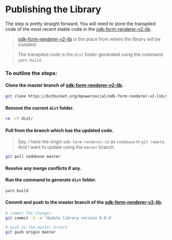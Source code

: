 # Publishing the Library

The step is pretty straight forward. You will need to store the transpiled code of the most recent stable code in the [odk-form-renderer-v2-lib](https://bitbucket.org/mpowersocial/odk-form-renderer-v2-lib/src/master/).

> [odk-form-renderer-v2-lib](https://bitbucket.org/mpowersocial/odk-form-renderer-v2-lib/src/master/) is the place from where the library will be installed.

> The transpiled code is the `dist` folder generated using the command `yarn build`.

### To outline the steps:

#### Clone the master branch of [odk-form-renderer-v2-lib](https://bitbucket.org/mpowersocial/odk-form-renderer-v2-lib/src/master/).

```sh
git clone https://bitbucket.org/mpowersocial/odk-form-renderer-v2-lib/src/master/
```


#### Remove the current `dist` folder.

```sh
rm -rf dist/
```

#### Pull from the branch which has the updated code.

> Say, I have the origin `odk-form-renderer-v2` as `codebase` in `git remote`. And I want to update using the `master` branch.

```sh
git pull codebase master
```

#### Resolve any merge conflicts if any.

#### Run the command to generate `dist` folder.

```sh
yarn build
```

#### Commit and push to the master branch of the [odk-form-renderer-v2-lib](https://bitbucket.org/mpowersocial/odk-form-renderer-v2-lib/src/master/).

```sh
# commit the changes
git commit -S -m 'Update library version 0.0.9'

# push to the master branch
git push origin master
```

